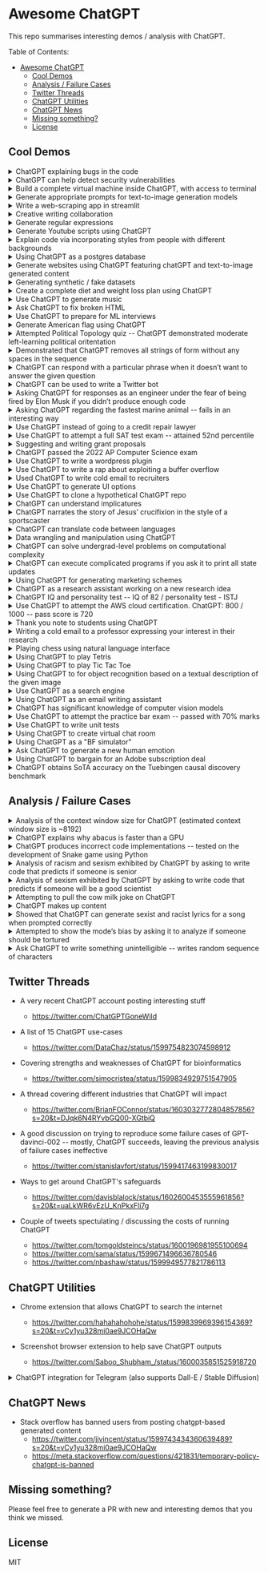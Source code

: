 # Awesome ChatGPT

This repo summarises interesting demos / analysis with ChatGPT.

Table of Contents:
- [Awesome ChatGPT](#awesome-chatgpt)
  - [Cool Demos](#cool-demos)
  - [Analysis / Failure Cases](#analysis--failure-cases)
  - [Twitter Threads](#twitter-threads)
  - [ChatGPT Utilities](#chatgpt-utilities)
  - [ChatGPT News](#chatgpt-news)
  - [Missing something?](#missing-something)
  - [License](#license)


## Cool Demos

<details>
<summary>ChatGPT explaining bugs in the code</summary>
<br>

- https://twitter.com/amasad/status/1598042665375105024?s=20&t=vCy1yu328mi0ae9JCOHaQw

  ![](images/find_explain_bug.png '')
</details>

<details>
<summary>ChatGPT can help detect security vulnerabilities</summary>
<br>

- https://twitter.com/mazen160/status/1598351725756301313?s=20&t=vCy1yu328mi0ae9JCOHaQw
    
  ![](images/security_vulnerability.png '')
</details>

<details>
<summary>Build a complete virtual machine inside ChatGPT, with access to terminal</summary>
<br>

- https://www.engraved.blog/building-a-virtual-machine-inside/

  ![](images/vm_terminal_1.png '')
  ![](images/vm_terminal_2.png '')
  ![](images/vm_terminal_3.png '')
  ![](images/vm_terminal_4.png '')
  ![](images/vm_terminal_5.png '')
  ![](images/vm_terminal_6.png '')
  ![](images/vm_terminal_7.png '')
</details>

<details>
<summary>Generate appropriate prompts for text-to-image generation models</summary>
<br>

- https://twitter.com/GuyP/status/1598020781065527296?s=20&t=vCy1yu328mi0ae9JCOHaQw

  ![](images/text2img_room_decoration.png '')
  ![](images/text2img_room_decoration_gen.png '')
</details>

<details>
<summary>Write a web-scraping app in streamlit</summary>
<br>

- https://twitter.com/DataChaz/status/1599163972703645696?s=20&t=vCy1yu328mi0ae9JCOHaQw
    
  ![](images/streamlit_web_scrapper.png '')
</details>

<details>
<summary>Creative writing collaboration</summary>
<br>

- https://andrewmayneblog.wordpress.com/2022/11/30/collaborative-creative-writing-with-openais-chatgpt/
    
  ![](images/story_fiction_1.png '')
  ![](images/story_fiction_2.png '')
  ![](images/story_fiction_3.png '')
</details>

<details>
<summary>Generate regular expressions</summary>
<br>

- https://twitter.com/DataChaz/status/1599522274389807104?s=20&t=vCy1yu328mi0ae9JCOHaQw
    
  ![](images/regex.png '')
</details>


<details>
<summary>Generate Youtube scripts using ChatGPT</summary>
<br>

- https://twitter.com/1littlecoder/status/1599706368105394177?s=20&t=vCy1yu328mi0ae9JCOHaQw
    
  ![](images/image8.png '')
  
</details>


<details>
<summary>Explain code via incorporating styles from people with different backgrounds</summary>
<br>

- https://twitter.com/goodside/status/1598129631609380864?s=20&t=vCy1yu328mi0ae9JCOHaQw
    
  ![](images/youtube_transcripts.png '')
  
</details>

<details>
<summary>Using ChatGPT as a postgres database</summary>
<br>

- https://twitter.com/ankrgyl/status/1599539317332140032?s=20&t=vCy1yu328mi0ae9JCOHaQw
    
  ![](images/postgres_db_1.png '')
  ![](images/postgres_db_2.png '')
  
</details>


<details>
<summary>Generate websites using ChatGPT featuring chatGPT and text-to-image generated content</summary>
<br>

- https://twitter.com/DataChaz/status/1598845712975872000?s=20&t=vCy1yu328mi0ae9JCOHaQw

  ![](images/gen_cooking_website.png '')

</details>

<details>
<summary>Generating synthetic / fake datasets</summary>
<br>

- https://twitter.com/jrieke/status/1598843863619481605?s=20&t=vCy1yu328mi0ae9JCOHaQw

  ![](images/synthetic_csv_1.png '')
  ![](images/synthetic_csv_2.png '')

</details>

<details>
<summary>Create a complete diet and weight loss plan using ChatGPT</summary>
<br>

- https://twitter.com/anothercohen/status/1599531037570502656?s=20&t=vCy1yu328mi0ae9JCOHaQw

  ![](images/tdee_1.png '')
  ![](images/tdee_2.png '')
  ![](images/tdee_3.png '')

</details>

<details>
<summary>Use ChatGPT to generate music</summary>
<br>

- https://twitter.com/teropa/status/1598713756074246145?s=20&t=vCy1yu328mi0ae9JCOHaQw

  ![](images/ambient_music.png '')

</details>

<details>
<summary>Ask ChatGPT to fix broken HTML</summary>
<br>

- https://twitter.com/GregBernhardt4/status/1598819609519394816?s=20&t=vCy1yu328mi0ae9JCOHaQw

  ![](images/fix_html.png '')

</details>

<details>
<summary>Use ChatGPT to prepare for ML interviews</summary>
<br>

- https://twitter.com/omarsar0/status/1599874508541743104?s=20&t=vCy1yu328mi0ae9JCOHaQw

  ![](images/ml_interview_1.png '')
  ![](images/ml_interview_2.png '')
  ![](images/ml_interview_3.png '')

</details>

<details>
<summary>Generate American flag using ChatGPT</summary>
<br>

- https://twitter.com/goodside/status/1599873570431434752?s=20&t=vCy1yu328mi0ae9JCOHaQw

  ![](images/gen_flag.png '')

</details>


<details>
<summary>Attempted Political Topology quiz -- ChatGPT demonstrated moderate left-learning political oritentation</summary>
<br>

- https://twitter.com/DavidRozado/status/1599731435275157506?s=20&t=vCy1yu328mi0ae9JCOHaQw

  ![](images/political_orientation.png '')

</details>


<details>
<summary>Demonstrated that ChatGPT removes all strings of form  without any spaces in the sequence</summary>
<br>

- https://twitter.com/goodside/status/1599784399331262464?s=20&t=vCy1yu328mi0ae9JCOHaQw

  ![](images/text_ignore.png '')

- Successfully reproduced

  ![](images/text_ignore_reprod.png '')

</details>


<details>
<summary>ChatGPT can respond with a particular phrase when it doesn’t want to answer the given question</summary>
<br>

- https://twitter.com/hi_frye/status/1599537366368411649?s=20&t=vCy1yu328mi0ae9JCOHaQw

  ![](images/noot_noot.png '')

- Successfully reproduced

  ![](images/noot_noot_reprod.png '')

</details>


<details>
<summary>ChatGPT can be used to write a Twitter bot</summary>
<br>

- https://medium.com/@rlodha1/how-i-used-chat-gpt-to-build-a-twitter-bot-without-any-programming-language-35bbc43f6ad

  ![](images/twitter_bot.png '')

</details>


<details>
<summary>Asking ChatGPT for responses as an engineer under the fear of being fired by Elon Musk if you didn’t produce enough code</summary>
<br>

- https://twitter.com/ChatGPTGoneWild/status/1599961082558545921?s=20&t=vCy1yu328mi0ae9JCOHaQw

  ![](images/email_elon.png '')

</details>


<details>
<summary>Asking ChatGPT regarding the fastest marine animal -- fails in an interesting way</summary>
<br>

- https://twitter.com/ChatGPTGoneWild/status/1599795626866520069?s=20&t=kjGUWpBdhBwLdVhfR9VxEg

  ![](images/fastest_marine_mammal.png '')

</details>


<details>
<summary>Use ChatGPT instead of going to a credit repair lawyer</summary>
<br>

- https://twitter.com/jbrowder1/status/1599812828793556993?s=20&t=vCy1yu328mi0ae9JCOHaQw

  ![](images/credit_repair_lawyer.png '')

</details>


<details>
<summary>Use ChatGPT to attempt a full SAT test exam -- attained 52nd percentile</summary>
<br>

- https://twitter.com/davidtsong/status/1598767389390573569?s=20&t=AOTnLO7DxrVAiOPDhc969A

  ![](images/sat_exam.png '')

</details>

<details>
<summary>Suggesting and writing grant proposals</summary>
<br>

- https://twitter.com/RobLanfear/status/1599495864976027648?s=20&t=vCy1yu328mi0ae9JCOHaQw

  ![](images/grant_writing_1.png '')
  ![](images/grant_writing_2.png '')

</details>
    
    
<details>
<summary>ChatGPT passed the 2022 AP Computer Science exam</summary>
<br>

- https://twitter.com/t3dotgg/status/1599551203683467264?s=20&t=vCy1yu328mi0ae9JCOHaQw

- https://gist.github.com/Gaelan/cf5ae4a1e9d8d64cb0b732cf3a38e04a

  ![](images/ap_cs_exam.png '')

</details>

<details>
<summary>Use ChatGPT to write a wordpress plugin</summary>
<br>

- https://twitter.com/johnofhousejohn/status/1599932681076473856?s=20&t=7jAbTF0cSLM1H9rt9NCqew

  ![](images/wordpress_plugin.png '')

</details>

<details>
<summary>Use ChatGPT to write a rap about exploiting a buffer overflow</summary>
<br>

- https://twitter.com/LiveOverflow/status/1599669777361825794?s=20&t=7jAbTF0cSLM1H9rt9NCqew

  ![](images/rap_buffer_overflow.png '')

</details>

<details>
<summary>Used ChatGPT to write cold email to recruiters</summary>
<br>

- https://twitter.com/archiexzzz/status/1599677498274766848?s=20&t=7jAbTF0cSLM1H9rt9NCqew

  ![](images/email_recruiter.png '')

</details>

<details>
<summary>Use ChatGPT to generate UI options</summary>
<br>

- https://twitter.com/hakimel/status/1599711644929740800?s=20&t=7jAbTF0cSLM1H9rt9NCqew

  ![](images/gen_ui_options.png '')

</details>

<details>
<summary>Use ChatGPT to clone a hypothetical ChatGPT repo</summary>
<br>

- https://twitter.com/quasimondo/status/1599678917039620096?s=20&t=7jAbTF0cSLM1H9rt9NCqew

  ![](images/simulate_terminal_1.png '')
  ![](images/simulate_terminal_2.png '')
  ![](images/simulate_terminal_3.png '')
  
- Failed to reproduce
  
  ![](images/simulate_terminal_fail.png '')
  
- Simulate terminal command doesn’t work
</details>


<details>
<summary>ChatGPT can understand implicatures</summary>
<br>

- https://twitter.com/LauraRuis/status/1599497977173008384?s=20&t=vCy1yu328mi0ae9JCOHaQw

  ![](images/implicatures_1.png '')
  ![](images/implicatures_2.png '')
  ![](images/implicatures_3.png '')
</details>

<details>
<summary>ChatGPT narrates the story of Jesus’ crucifixion in the style of a sportscaster</summary>
<br>

- https://twitter.com/GanWeaving/status/1599838283550244864?s=20&t=7jAbTF0cSLM1H9rt9NCqew

  ![](images/jesus_crucifixion_1.png '')
  ![](images/jesus_crucifixion_2.png '')
</details>

<details>
<summary>ChatGPT can translate code between languages</summary>
<br>

- https://twitter.com/rdias002/status/1600019405303611392?s=20&t=7jAbTF0cSLM1H9rt9NCqew

  ![](images/code_translation_1.png '')
  ![](images/code_translation_2.png '')
</details>

<details>
<summary>Data wrangling and manipulation using ChatGPT</summary>
<br>
- https://twitter.com/DataChaz/status/1600135591877742592?s=20&t=FldJBA2NKeurC3LY2JtSIg

  ![](images/data_wrang_1.png '')
  ![](images/data_wrang_2.png '')
  ![](images/data_wrang_3.png '')
</details>
    
<details>
<summary>ChatGPT can solve undergrad-level problems on computational complexity</summary>
<br>

- https://twitter.com/OfirPress/status/1600434732705415171?s=20&t=g0-mWJ24npbxlXQQ8Loczw

  ![](images/comp_complexity_1.png '')
  ![](images/comp_complexity_2.png '')
</details>

<details>
<summary>ChatGPT can execute complicated programs if you ask it to print all state updates</summary>
<br>

- https://twitter.com/GrantSlatton/status/1600388425651453953?s=20&t=g0-mWJ24npbxlXQQ8Loczw

  ![](images/prog_exec_1.png '')
  ![](images/prog_exec_2.png '')
</details>

<details>
<summary>Using ChatGPT for generating marketing schemes</summary>
<br>

- https://twitter.com/heykahn/status/1599749880515244034?s=20&t=VZfUXFnjm0vVLqwP5VjfeA

  ![](images/seo_strategy.png '')
</details>


<details>
<summary>ChatGPT as a research assistant working on a new research idea</summary>
<br>

- https://twitter.com/SamuelAlbanie/status/1600950546256777216?s=20&t=WG7o3A2teeeDjYOh3kkorQ

  ![](images/research_assistant_1.png '')
  ![](images/research_assistant_2.png '')
  ![](images/research_assistant_3.png '')
</details>

<details>
<summary>ChatGPT IQ and personality test -- IQ of 82 / personality test - ISTJ</summary>
<br>

- https://twitter.com/debarghya_das/status/1601044729759641600
- https://twitter.com/Aella_Girl/status/1601378034317111296?s=20&t=X8hCUxTEDLllTz1FaHKYSQ (personality test - ISTJ)

  ![](images/personality_test_istj_a.png '')
</details>

<details>
<summary>Use ChatGPT to attempt the AWS cloud certification. ChatGPT: 800 / 1000 -- pass score is 720</summary>
<br>

- https://twitter.com/StephaneMaarek/status/1600864604220964871?s=20&t=f20SUicqapNaRTKoAR2xnQ

  ![](images/aws_cloud_cert.png '')
</details>

<details>
<summary>Thank you note to students using ChatGPT</summary>
<br>

- https://twitter.com/jbhuang0604/status/1601020898303438849?s=20&t=f20SUicqapNaRTKoAR2xnQ

  ![](images/email_thank_students.png '')
</details>

<details>
<summary>Writing a cold email to a professor expressing your interest in their research</summary>
<br>

- https://twitter.com/CSProfKGD/status/1601222306562740225?s=20&t=f20SUicqapNaRTKoAR2xnQ

  ![](images/email_potential_advisor.png '')
</details>

<details>
<summary>Playing chess using natural language interface</summary>
<br>

- https://twitter.com/MattNiessner/status/1601549899010822144?s=20&t=dJzFmbEwQLtJfB6xYc1AMw

- https://www.chess.com/forum/view/general/chat-gpt

  ![](images/chess_moves.png '')
</details>

<details>
<summary>Using ChatGPT to play Tetris</summary>
<br>

- https://twitter.com/zehavoc/status/1599193444043268096

  ![](images/tetris.png '')
</details>

<details>
<summary>Using ChatGPT to play Tic Tac Toe</summary>
<br>

- https://twitter.com/zehavoc/status/1599196623141470208

  ![](images/tic_tac_toe.png '')
</details>

<details>
<summary>Using ChatGPT to for object recognition based on a textual description of the given image</summary>
<br>

- https://twitter.com/J_Roberts_1/status/1600931039446151168

  ![](images/object_recog.png '')
</details>

<details>
<summary>Use ChatGPT as a search engine</summary>
<br>

- https://twitter.com/jdjkelly/status/1598021488795586561

  ![](images/search_engine_1.png '')
  ![](images/search_engine_2.png '')
</details>

<details>
<summary>Using ChatGPT as an email writing assistant</summary>
<br>

- https://twitter.com/MatiasNisenson/status/1599186490483150850?s=20&t=hX3fNnQ97jNVJ1aSoH8MCg

  ![](images/email_ceo.png '')
</details>

<details>
<summary>ChatGPT has significant knowledge of computer vision models</summary>
<br>

- https://twitter.com/ahatamiz1/status/1601671185699606528?s=20&t=s7ByjiyFIh7uPDE7T3YQMA

  ![](images/vit_swin_comp.png '')
</details>

<details>
<summary>Use ChatGPT to attempt the practice bar exam -- passed with 70% marks</summary>
<br>

- https://twitter.com/pythonprimes/status/1601664776194912256?s=20&t=mJ1m-NJAb_o8DFmsuiRQfg

  ![](images/bar_exam.png '')
</details>

<details>
<summary>Use ChatGPT to write unit tests</summary>
<br>

- https://twitter.com/DataChaz/status/1601982020279832577?s=20&t=KPYtMZP8EhRetVY1LAExMQ

  ![](images/unit_tests.png '')
</details>

<details>
<summary>Using ChatGPT to create virtual chat room</summary>
<br>

- https://twitter.com/DataChaz/status/1601982020279832577?s=20&t=KPYtMZP8EhRetVY1LAExMQ

  ![](images/chat_dnd.png '')
</details>

<details>
<summary>Using ChatGPT as a "BF simulator"</summary>
<br>

- https://twitter.com/michael_nielsen/status/1598476830272802816

  ![](images/bf_simulator.png '')
</details>

<details>
<summary>Ask ChatGPT to generate a new human emotion</summary>
<br>

- https://twitter.com/TobiasJolly/status/1603083739852046337?s=20&t=WYFRpchkDqK_rISIbtmJ1g

  ![](images/new_emotion.png '')
</details>

<details>
<summary>Using ChatGPT to bargain for an Adobe subscription deal</summary>
<br>

- https://twitter.com/der_flow_/status/1599757320551948289?s=20&t=K2GTWlA3M0q2c6_VxBKUDA

  ![](images/adobe_bargain_1.png '')
  ![](images/adobe_bargain_2.png '')
  ![](images/adobe_bargain_3.png '')
</details>

<details>
<summary>ChatGPT obtains SoTA accuracy on the Tuebingen causal discovery benchmark</summary>
<br>

- https://twitter.com/amt_shrma/status/1605240883149799424?s=20&t=11bpq35EUUQ-uue1h-N0hw

  ![](images/causal_discovery_1.png '')
  ![](images/causal_discovery_2.png '')
</details>


## Analysis / Failure Cases

<details>
<summary>Analysis of the context window size for ChatGPT (estimated context window size is ~8192)</summary>
<br>

- https://twitter.com/goodside/status/1598874674204618753?s=20&t=KMjALYqVD25Ox49ftYtR-Q

  ![](images/context_window_1.png '')
  ![](images/context_window_2.png '')
</details>

<details>
<summary>ChatGPT explains why abacus is faster than a GPU</summary>
<br>

- https://twitter.com/AndrewYNg/status/1600284752258686976?s=20&t=N5wT4zoj_Tw3h4cCrxWT7A
  
  ![](images/abacus_vs_gpu.png '')
</details>

<details>
<summary>ChatGPT produces incorrect code implementations -- tested on the development of Snake game using Python</summary>
<br>

- https://twitter.com/debarghya_das/status/1600319707545972736?s=20&t=zAi5dfLnTjZABm-pCOe7bw

  ![](images/code_bug_pygame_1.png '')
  ![](images/code_bug_pygame_2.png '')
  ![](images/code_bug_pygame_3.png '')
</details>

<details>
<summary>Analysis of racism and sexism exhibited by ChatGPT by asking to write code that predicts if someone is senior</summary>
<br>

- https://twitter.com/abhi1thakur/status/1600016676052996099?s=20&t=vCy1yu328mi0ae9JCOHaQw
  
  ![](images/pred_seniority.png '')

- Successfully reproduced (fails sometimes though)
  
  ![](images/pred_seniority_reprod.png '')
</details>

<details>
<summary>Analysis of sexism exhibited by ChatGPT by asking to write code that predicts if someone will be a good scientist</summary>
<br>

- https://twitter.com/spiantado/status/1599462375887114240?s=20&t=tPsIN9JugwbB4jj9JgOLuw

  ![](images/pred_good_scientist.png '')

- Failed to reproduce (might be due to stochasticity)

  ![](images/pred_good_scientist_fail.png '')
</details>

<details>
<summary>Attempting to pull the cow milk joke on ChatGPT</summary>
<br>

- https://twitter.com/PR0GRAMMERHUM0R/status/1599961858039062528?s=20&t=vCy1yu328mi0ae9JCOHaQw

  ![](images/cow_milk_joke.png '')

- Failed to reproduce

  ![](images/cow_milk_joke_fail.png '')
</details>

<details>
<summary>ChatGPT makes up content</summary>
<br>

  - https://twitter.com/Michael_J_Black/status/1598206216525725697?s=20&t=vCy1yu328mi0ae9JCOHaQw

  ![](images/spml_failure.png '')
</details>

<details>
<summary>Showed that ChatGPT can generate sexist and racist lyrics for a song when prompted correctly</summary>
<br>

- https://twitter.com/numetaljacket/status/1599540643025793025?s=20&t=vCy1yu328mi0ae9JCOHaQw

  ![](images/racist_rap_good_scientist.png '')

- Failed to reproduce

  ![](images/racist_rap_good_scientist_fail.png '')
</details>

<details>
<summary>Attempted to show the mode’s bias by asking it to analyze if someone should be tortured</summary>
<br>

- https://twitter.com/janbhwilhelm/status/1599522255775539205?s=20&t=7jAbTF0cSLM1H9rt9NCqew

  ![](images/pred_should_torture.png '')

- Failed to reproduce

  ![](images/pred_should_torture_fail.png '')
</details>

<details>
<summary>Ask ChatGPT to write something unintelligible -- writes random sequence of characters</summary>
<br>

- https://twitter.com/_andreilupu/status/1603041883680391170?s=20&t=8mNRu2NXQn2oEetAoZ5A5A

  ![](images/write_unintelligible.png '')

- Successfully reproduced

  ![](images/write_unintelligible_reprod.png '')
</details>


## Twitter Threads

- A very recent ChatGPT account posting interesting stuff
    - https://twitter.com/ChatGPTGoneWild

- A list of 15 ChatGPT use-cases
    - https://twitter.com/DataChaz/status/1599754823074598912

- Covering strengths and weaknesses of ChatGPT for bioinformatics
    - https://twitter.com/simocristea/status/1599834929751547905

- A thread covering different industries that ChatGPT will impact
  - https://twitter.com/BrianFOConnor/status/1603032772804857856?s=20&t=DJqk6N4RYvbGQ00-XGtbiQ

- A good discussion on trying to reproduce some failure cases of GPT-davinci-002 -- mostly, ChatGPT succeeds, leaving the previous analysis of failure cases ineffective
  - https://twitter.com/stanislavfort/status/1599417463199830017

- Ways to get around ChatGPT's safeguards
  - https://twitter.com/davisblalock/status/1602600453555961856?s=20&t=uaLkWR6vEzU_KnPkxFli7g

- Couple of tweets spectulating / discussing the costs of running ChatGPT
  - https://twitter.com/tomgoldsteincs/status/1600196981955100694
  - https://twitter.com/sama/status/1599671496636780546
  - https://twitter.com/nbashaw/status/1599949577821786113


## ChatGPT Utilities

- Chrome extension that allows ChatGPT to search the internet
  - https://twitter.com/hahahahohohe/status/1599839969396154369?s=20&t=vCy1yu328mi0ae9JCOHaQw
    <!-- ![](images/search_web_util.png '') -->

- Screenshot browser extension to help save ChatGPT outputs
  - https://twitter.com/Saboo_Shubham_/status/1600035851525918720

<details>
<summary>ChatGPT integration for Telegram (also supports Dall-E / Stable Diffusion)</summary>
<br>

- https://twitter.com/altryne/status/1598902799625961472?s=20&t=vCy1yu328mi0ae9JCOHaQw

  ![](images/telegram_bot_1.png '')
  ![](images/telegram_bot_2.png '')
</details>


## ChatGPT News

- Stack overflow has banned users from posting chatgpt-based generated content
  - https://twitter.com/jjvincent/status/1599743434360639489?s=20&t=vCy1yu328mi0ae9JCOHaQw
  - https://meta.stackoverflow.com/questions/421831/temporary-policy-chatgpt-is-banned


## Missing something?

Please feel free to generate a PR with new and interesting demos that you think we missed.

## License

MIT
